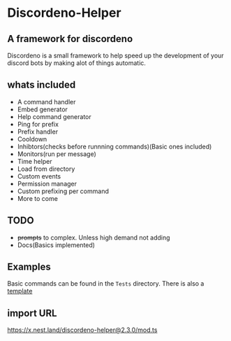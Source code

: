 # Discordeno-Helper

## A framework for discordeno

Discordeno is a small framework to help speed up the development of your discord bots by making alot of things automatic.

## whats included

- A command handler
- Embed generator
- Help command generator
- Ping for prefix
- Prefix handler
- Cooldown
- Inhibtors(checks before runnning commands)(Basic ones included)
- Monitors(run per message)
- Time helper
- Load from directory
- Custom events
- Permission manager
- Custom prefixing per command
- More to come

## TODO

- ~~prompts~~ to complex. Unless high demand not adding
- Docs(Basics implemented)

## Examples

Basic commands can be found in the `Tests` directory. There is also a [template](https://github.com/suyashtnt/discordeno-helper-template)

## import URL

<https://x.nest.land/discordeno-helper@2.3.0/mod.ts>
